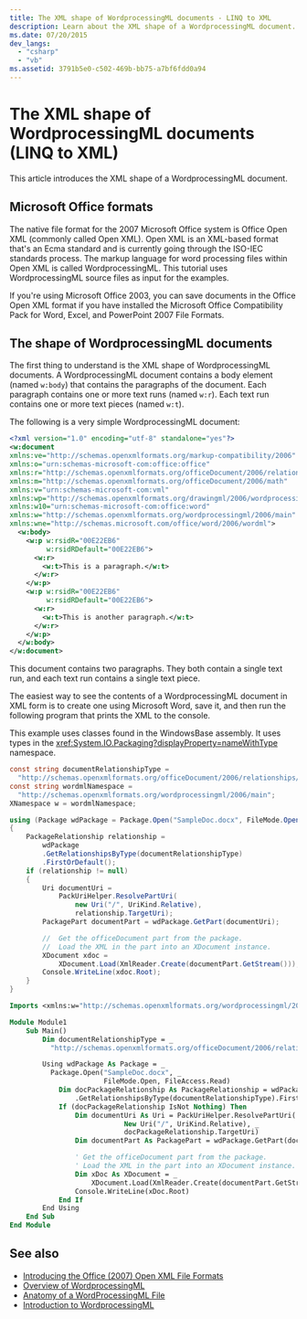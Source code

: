 ```yaml
---
title: The XML shape of WordprocessingML documents - LINQ to XML
description: Learn about the XML shape of a WordprocessingML document.
ms.date: 07/20/2015
dev_langs:
  - "csharp"
  - "vb"
ms.assetid: 3791b5e0-c502-469b-bb75-a7bf6fdd0a94
---
```


# The XML shape of WordprocessingML documents (LINQ to XML)

This article introduces the XML shape of a WordprocessingML document.

## Microsoft Office formats

The native file format for the 2007 Microsoft Office system is Office Open XML (commonly called Open XML). Open XML is an XML-based format that's an Ecma standard and is currently going through the ISO-IEC standards process. The markup language for word processing files within Open XML is called WordprocessingML. This tutorial uses WordprocessingML source files as input for the examples.

If you're using Microsoft Office 2003, you can save documents in the Office Open XML format if you have installed the Microsoft Office Compatibility Pack for Word, Excel, and PowerPoint 2007 File Formats.

## The shape of WordprocessingML documents

The first thing to understand is the XML shape of WordprocessingML documents. A WordprocessingML document contains a body element (named `w:body`) that contains the paragraphs of the document. Each paragraph contains one or more text runs (named `w:r`). Each text run contains one or more text pieces (named `w:t`).

The following is a very simple WordprocessingML document:

```xml
<?xml version="1.0" encoding="utf-8" standalone="yes"?>
<w:document
xmlns:ve="http://schemas.openxmlformats.org/markup-compatibility/2006"
xmlns:o="urn:schemas-microsoft-com:office:office"
xmlns:r="http://schemas.openxmlformats.org/officeDocument/2006/relationships"
xmlns:m="http://schemas.openxmlformats.org/officeDocument/2006/math"
xmlns:v="urn:schemas-microsoft-com:vml"
xmlns:wp="http://schemas.openxmlformats.org/drawingml/2006/wordprocessingDrawing"
xmlns:w10="urn:schemas-microsoft-com:office:word"
xmlns:w="http://schemas.openxmlformats.org/wordprocessingml/2006/main"
xmlns:wne="http://schemas.microsoft.com/office/word/2006/wordml">
  <w:body>
    <w:p w:rsidR="00E22EB6"
         w:rsidRDefault="00E22EB6">
      <w:r>
        <w:t>This is a paragraph.</w:t>
      </w:r>
    </w:p>
    <w:p w:rsidR="00E22EB6"
         w:rsidRDefault="00E22EB6">
      <w:r>
        <w:t>This is another paragraph.</w:t>
      </w:r>
    </w:p>
  </w:body>
</w:document>
```

This document contains two paragraphs. They both contain a single text run, and each text run contains a single text piece.

The easiest way to see the contents of a WordprocessingML document in XML form is to create one using Microsoft Word, save it, and then run the following program that prints the XML to the console.

This example uses classes found in the WindowsBase assembly. It uses types in the <xref:System.IO.Packaging?displayProperty=nameWithType> namespace.

```csharp
const string documentRelationshipType =
  "http://schemas.openxmlformats.org/officeDocument/2006/relationships/officeDocument";
const string wordmlNamespace =
  "http://schemas.openxmlformats.org/wordprocessingml/2006/main";
XNamespace w = wordmlNamespace;

using (Package wdPackage = Package.Open("SampleDoc.docx", FileMode.Open, FileAccess.Read))
{
    PackageRelationship relationship =
        wdPackage
        .GetRelationshipsByType(documentRelationshipType)
        .FirstOrDefault();
    if (relationship != null)
    {
        Uri documentUri =
            PackUriHelper.ResolvePartUri(
                new Uri("/", UriKind.Relative),
                relationship.TargetUri);
        PackagePart documentPart = wdPackage.GetPart(documentUri);

        //  Get the officeDocument part from the package.
        //  Load the XML in the part into an XDocument instance.
        XDocument xdoc =
            XDocument.Load(XmlReader.Create(documentPart.GetStream()));
        Console.WriteLine(xdoc.Root);
    }
}
```

```vb
Imports <xmlns:w="http://schemas.openxmlformats.org/wordprocessingml/2006/main">

Module Module1
    Sub Main()
        Dim documentRelationshipType = _
          "http://schemas.openxmlformats.org/officeDocument/2006/relationships/officeDocument"

        Using wdPackage As Package = _
          Package.Open("SampleDoc.docx", _
                       FileMode.Open, FileAccess.Read)
            Dim docPackageRelationship As PackageRelationship = wdPackage _
                .GetRelationshipsByType(documentRelationshipType).FirstOrDefault()
            If (docPackageRelationship IsNot Nothing) Then
                Dim documentUri As Uri = PackUriHelper.ResolvePartUri( _
                            New Uri("/", UriKind.Relative), _
                            docPackageRelationship.TargetUri)
                Dim documentPart As PackagePart = wdPackage.GetPart(documentUri)

                ' Get the officeDocument part from the package.
                ' Load the XML in the part into an XDocument instance.
                Dim xDoc As XDocument = _
                    XDocument.Load(XmlReader.Create(documentPart.GetStream()))
                Console.WriteLine(xDoc.Root)
            End If
        End Using
    End Sub
End Module
```

## See also

- [Introducing the Office (2007) Open XML File Formats](https://docs.microsoft.com/previous-versions/office/developer/office-2007/aa338205%28v=office.12%29)
- [Overview of WordprocessingML](https://docs.microsoft.com/previous-versions/office/developer/office-2003/aa212812%28v=office.11%29)
- [Anatomy of a WordProcessingML File](http://officeopenxml.com/anatomyofOOXML.php)
- [Introduction to WordprocessingML](https://ericwhite.com/blog/introduction-to-wordprocessingml-series/)
